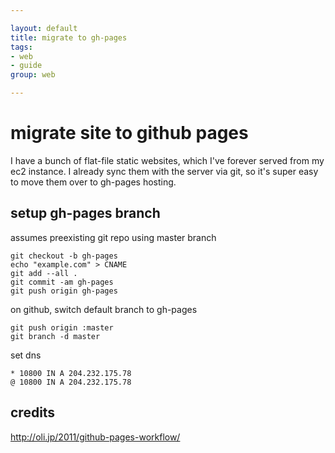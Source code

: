 ```yaml
---

layout: default
title: migrate to gh-pages
tags: 
- web 
- guide
group: web

---
```


# migrate site to github pages

I have a bunch of flat-file static websites, which I've forever served from my ec2 instance. I already sync them with the server via git, so it's super easy to move them over to gh-pages hosting.

## setup gh-pages branch

assumes preexisting git repo using master branch

	git checkout -b gh-pages
	echo "example.com" > CNAME
	git add --all .
	git commit -am gh-pages
	git push origin gh-pages

on github, switch default branch to gh-pages

	git push origin :master
	git branch -d master

set dns 

	* 10800 IN A 204.232.175.78
	@ 10800 IN A 204.232.175.78

## credits

http://oli.jp/2011/github-pages-workflow/